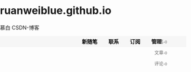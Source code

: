 <!DOCTYPE html>
<html lang="en">
  <head>
    <meta charset="UTF-8">
    <meta name="viewport" content="width=device-width, initial-scale=1">
    <title>慕白 CSDN-博客</title>
    <link href="/assets/css/style.css?v=31a0bee4822fa315c962e73d6cb3c43ee8825af0" rel="stylesheet">
  </head>
<style>
body{padding:0;margin:0;}
ul,li{list-style: none;padding:0;margin:0;}
#nav{height: 30px;background:#f6f6f6;position: relative;}
.nav_num, .nav_list{height: 30px;position: absolute;top:0;left:39%;}
#nav li{height: 30px;float: left;margin-left:20px;line-height: 30px;padding:0 5px 0 5px;}
a{color:#000;font-size:14px;text-decoration: none;font-family: "宋体";}
.nav_list li a{font-weight:bold;}
.nav_num{position: absolute;top:0;left:78%;color:#666;}
.nav_num a{font-size:12px;color:#666;}
.nav_num li:hover{background: #ccc;text-decoration: none;}
.nav_list li:hover{background: #ccc;text-decoration: none;}
</style>
<body>
<div class="container">
   <h1>ruanweiblue.github.io</h1>
   <p>慕白 CSDN-博客</p>
   <div id="nav">
		<ul class="nav_list">
	          <li><a href="javascript:;">新随笔</a></li>
	          <li><a href="javascript:;">联系</a></li>
	          <li><a href="javascript:;">订阅</a></li>
	          <li><a href="javascript:;">管理</a></li>
		</ul>
		<ul class="nav_num">
	          <li><a href="javascript:;">随笔-0</a></li>
	          <li><a href="javascript:;">文章-0</a></li>
	          <li><a href="javascript:;">评论-0</a></li>
		</ul>
    </div>
</div>
</body>

</html>

